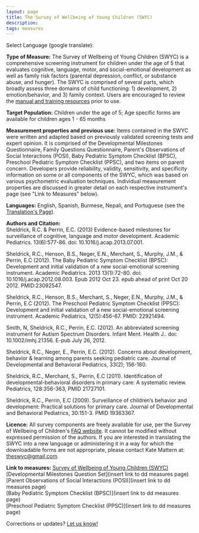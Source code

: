 ```yaml
---
layout: page
title: The Survey of Wellbeing of Young Children (SWYC)
description:
tags: measures
---
```


Select Language (google translate):  

<div id="google_translate_element"></div><script type="text/javascript">
function googleTranslateElementInit() {
  new google.translate.TranslateElement({pageLanguage: 'en', layout: google.translate.TranslateElement.InlineLayout.SIMPLE, gaTrack: true, gaId: 'UA-64320648-1'}, 'google_translate_element');
}
</script><script type="text/javascript" src="//translate.google.com/translate_a/element.js?cb=googleTranslateElementInit"></script>  

**Type of Measure:**  The Survey of Wellbeing of Young Children (SWYC) is a comprehensive screening instrument for children under the age of 5 that evaluates cognitive, language, motor, and social-emotional development as well as family risk factors (parental depression, conflict, or substance abuse, and hunger). The SWYC is comprised of several parts, which broadly assess three domains of child functioning: 1) development, 2) emotion/behavior, and 3) family context. Users are encouraged to review the [manual and training resources](https://www.floatinghospital.org/The-Survey-of-Wellbeing-of-Young-Children/Manual-Training-Resources.aspx) prior to use.    

**Target Population:** Children under the age of 5; Age specific forms are available for children ages 1 - 65 months

**Measurement properties and previous use:** Items contained in the SWYC were written and adapted based on previously validated screening tests and expert opinion. It is comprised of the Developmental Milestones Questionnaire, Family Questions Questionnaire, Parent's Observations of Social Interactions (POSI), Baby Pediatric Symptom Checklist (BPSC), Preschool Pediatric Symptom Checklist (PPSC), and two items on parent concern. Developers provide reliability, validity, sensitivity, and specificity information on some or all components of the SWYC, which was based on various psychometric evaluation techniques. Individual measurement properties are discussed in greater detail on each respective instrument's page (see "Link to Measures" below). 

**Languages:** English, Spanish, Burmese, Nepali, and Portuguese (see the [Translation's Page](https://www.floatinghospital.org/The-Survey-of-Wellbeing-of-Young-Children/Translations.aspx)).

**Authors and Citation:**  
Sheldrick, R.C. & Perrin, E.C. (2013) Evidence-based milestones for surveillance of cognitive, language and motor development. Academic Pediatrics. 13(6):577-86. doi: 10.1016/j.acap.2013.07.001.  

Sheldrick, R.C., Henson, B.S., Neger, E.N., Merchant, S., Murphy, J.M., & Perrin, E.C (2012). The Baby Pediatric Symptom Checklist (BPSC): Development and initial validation of a new social-emotional screening instrument. Academic Pediatrics. 2013 13(1):72-80. doi: 10.1016/j.acap.2012.08.003. Epub 2012 Oct 23. epub ahead of print Oct 20 2012. PMID:23092547.  

Sheldrick, R.C., Henson, B.S., Merchant, S., Neger, E.N., Murphy, J.M., & Perrin, E.C (2012). The Preschool Pediatric Symptom Checklist (PPSC): Development and initial validation of a new social-emotional screening instrument. Academic Pediatrics, 12(5):456-67. PMID: 22921494.  

Smith, N, Sheldrick, R.C., Perrin, E.C. (2012). An abbreviated screening instrument for Autism Spectrum Disorders. Infant Ment. Health J.. doi: 10.1002/imhj.21356. E-pub July 26, 2012.  

Sheldrick, R.C., Neger, E., Perrin, E.C. (2012). Concerns about development, behavior & learning among parents seeking pediatric care. Journal of Developmental and Behavioral Pediatrics, 33(2); 156-160.  

Sheldrick, R.C., Merchant, S., Perrin, E.C (2011). Identification of developmental-behavioral disorders in primary care: A systematic review. Pediatrics, 128:356-363, PMID 21727101.  

Sheldrick, R.C., Perrin, E.C (2009). Surveillance of children’s behavior and development: Practical solutions for primary care. Journal of Developmental and Behavioral Pediatrics, 30:151-3. PMID 19363367.  

**Licence:** All survey components are freely available for use, per the Survey of Wellbeing of Children's [FAQ website](https://www.floatinghospital.org/The-Survey-of-Wellbeing-of-Young-Children/FAQ.aspx). It cannot be modified without expressed permission of the authors. If you are interested in translating the SWYC into a new language or administering it in a way for which the downloadable forms are not appropriate, please contact Kate Mattern at: theswyc@gmail.com. 

**Link to measures:** [Survey of Wellbeing of Young Children (SWYC)](https://www.floatinghospital.org/The-Survey-of-Wellbeing-of-Young-Children/Parts-of-the-SWYC.aspx)  
[Developmental Milestones Question Set](insert link to dd measures page)      
[Parent Observations of Social Interactions (POSI)](insert link to dd measures page)      
[Baby Pediatric Symptom Checklist (BPSC)](insert link to dd measures page)    
[Preschool Pediatric Symptom Checklist (PPSC)](insert link to dd measures page)      


Corrections or updates? [Let us know!](http://disabilitymeasures.org/contact)
